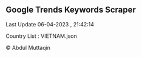 

## Google Trends Keywords Scraper 
 
Last Update 06-04-2023 , 21:42:14

Country List :
VIETNAM.json



© Abdul Muttaqin 
